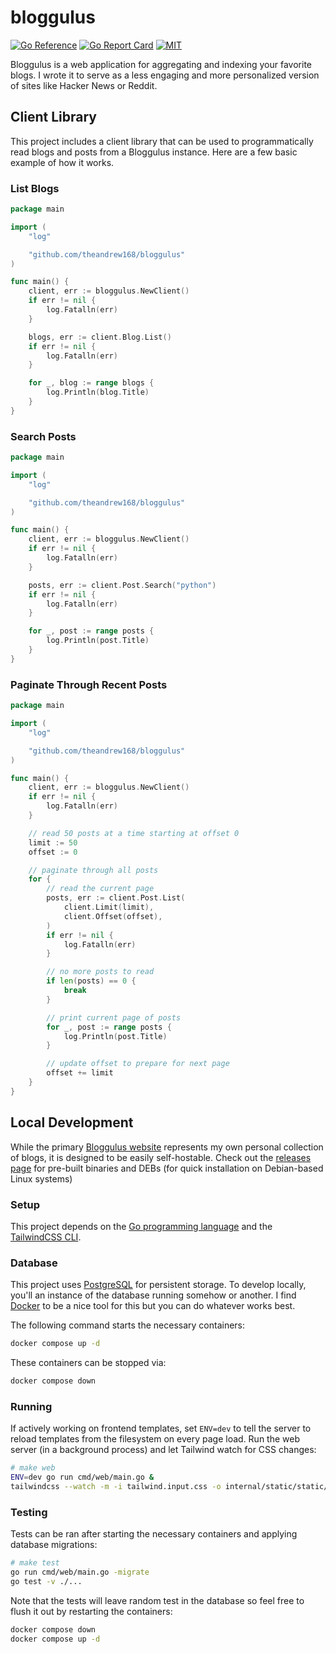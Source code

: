 # bloggulus

[![Go Reference](https://pkg.go.dev/badge/github.com/theandrew168/bloggulus.svg)](https://pkg.go.dev/github.com/theandrew168/bloggulus)
[![Go Report Card](https://goreportcard.com/badge/github.com/theandrew168/bloggulus)](https://goreportcard.com/report/github.com/theandrew168/bloggulus)
[![MIT](https://img.shields.io/github/license/theandrew168/bloggulus)](https://img.shields.io/github/license/theandrew168/bloggulus)


Bloggulus is a web application for aggregating and indexing your favorite blogs.
I wrote it to serve as a less engaging and more personalized version of sites like Hacker News or Reddit.


## Client Library
This project includes a client library that can be used to programmatically read blogs and posts from a Bloggulus instance.
Here are a few basic example of how it works.


### List Blogs
```go
package main

import (
	"log"

	"github.com/theandrew168/bloggulus"
)

func main() {
	client, err := bloggulus.NewClient()
	if err != nil {
		log.Fatalln(err)
	}

	blogs, err := client.Blog.List()
	if err != nil {
		log.Fatalln(err)
	}

	for _, blog := range blogs {
		log.Println(blog.Title)
	}
}
```


### Search Posts
```go
package main

import (
	"log"

	"github.com/theandrew168/bloggulus"
)

func main() {
	client, err := bloggulus.NewClient()
	if err != nil {
		log.Fatalln(err)
	}

	posts, err := client.Post.Search("python")
	if err != nil {
		log.Fatalln(err)
	}

	for _, post := range posts {
		log.Println(post.Title)
	}
}
```


### Paginate Through Recent Posts
```go
package main

import (
	"log"

	"github.com/theandrew168/bloggulus"
)

func main() {
	client, err := bloggulus.NewClient()
	if err != nil {
		log.Fatalln(err)
	}

	// read 50 posts at a time starting at offset 0
	limit := 50
	offset := 0

	// paginate through all posts
	for {
		// read the current page
		posts, err := client.Post.List(
			client.Limit(limit),
			client.Offset(offset),
		)
		if err != nil {
			log.Fatalln(err)
		}

		// no more posts to read
		if len(posts) == 0 {
			break
		}

		// print current page of posts
		for _, post := range posts {
			log.Println(post.Title)
		}

		// update offset to prepare for next page
		offset += limit
	}
}
```


## Local Development
While the primary [Bloggulus website](https://bloggulus.com) represents my own personal collection of blogs, it is designed to be easily self-hostable.
Check out the [releases page](https://github.com/theandrew168/bloggulus/releases) for pre-built binaries and DEBs (for quick installation on Debian-based Linux systems)


### Setup
This project depends on the [Go programming language](https://golang.org/dl/) and the [TailwindCSS CLI](https://tailwindcss.com/blog/standalone-cli).


### Database
This project uses [PostgreSQL](https://www.postgresql.org/) for persistent storage.
To develop locally, you'll an instance of the database running somehow or another.
I find [Docker](https://www.docker.com/) to be a nice tool for this but you can do whatever works best.

The following command starts the necessary containers:
```bash
docker compose up -d
```

These containers can be stopped via:
```bash
docker compose down
```


### Running
If actively working on frontend templates, set `ENV=dev` to tell the server to reload templates from the filesystem on every page load.
Run the web server (in a background process) and let Tailwind watch for CSS changes:
```bash
# make web
ENV=dev go run cmd/web/main.go &
tailwindcss --watch -m -i tailwind.input.css -o internal/static/static/css/tailwind.min.css
```


### Testing
Tests can be ran after starting the necessary containers and applying database migrations:
```bash
# make test
go run cmd/web/main.go -migrate
go test -v ./...
```

Note that the tests will leave random test in the database so feel free to flush it out by restarting the containers:
```bash
docker compose down
docker compose up -d
```
